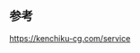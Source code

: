 ## 参考

<a href="https://kenchiku-cg.com/service" target="_blank">https://kenchiku-cg.com/service</a>
